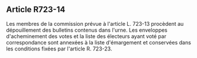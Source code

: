 Article R723-14
----
Les membres de la commission prévue à l'article L. 723-13 procèdent au
dépouillement des bulletins contenus dans l'urne. Les enveloppes d'acheminement
des votes et la liste des électeurs ayant voté par correspondance sont annexées
à la liste d'émargement et conservées dans les conditions fixées par l'article
R. 723-23.
